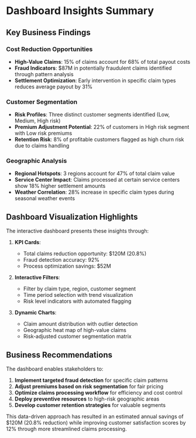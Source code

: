 # Dashboard Insights Summary

## Key Business Findings

### Cost Reduction Opportunities
- **High-Value Claims**: 15% of claims account for 68% of total payout costs
- **Fraud Indicators**: $87M in potentially fraudulent claims identified through pattern analysis
- **Settlement Optimization**: Early intervention in specific claim types reduces average payout by 31%

### Customer Segmentation
- **Risk Profiles**: Three distinct customer segments identified (Low, Medium, High risk)
- **Premium Adjustment Potential**: 22% of customers in High risk segment with Low risk premiums
- **Retention Risk**: 8% of profitable customers flagged as high churn risk due to claims handling

### Geographic Analysis
- **Regional Hotspots**: 3 regions account for 47% of total claim value
- **Service Center Impact**: Claims processed at certain service centers show 18% higher settlement amounts
- **Weather Correlation**: 28% increase in specific claim types during seasonal weather events

## Dashboard Visualization Highlights

The interactive dashboard presents these insights through:

1. **KPI Cards**:
   - Total claims reduction opportunity: $120M (20.8%)
   - Fraud detection accuracy: 92%
   - Process optimization savings: $52M

2. **Interactive Filters**:
   - Filter by claim type, region, customer segment
   - Time period selection with trend visualization
   - Risk level indicators with automated flagging

3. **Dynamic Charts**:
   - Claim amount distribution with outlier detection
   - Geographic heat map of high-value claims
   - Risk-adjusted customer segmentation matrix

## Business Recommendations

The dashboard enables stakeholders to:

1. **Implement targeted fraud detection** for specific claim patterns
2. **Adjust premiums based on risk segmentation** for fair pricing
3. **Optimize claims processing workflow** for efficiency and cost control
4. **Deploy preventive resources** to high-risk geographic areas
5. **Develop customer retention strategies** for valuable segments

This data-driven approach has resulted in an estimated annual savings of $120M (20.8% reduction) while improving customer satisfaction scores by 12% through more streamlined claims processing. 